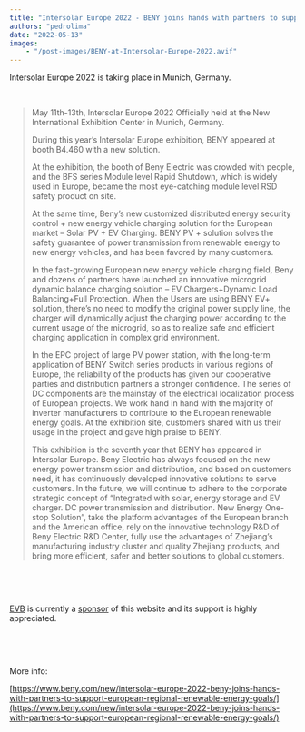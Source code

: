 ```yaml
---
title: "Intersolar Europe 2022 - BENY joins hands with partners to support European regional renewable energy goals"
authors: "pedrolima"
date: "2022-05-13"
images: 
    - "/post-images/BENY-at-Intersolar-Europe-2022.avif"
---
```


Intersolar Europe 2022 is taking place in Munich, Germany.

 

> May 11th-13th, Intersolar Europe 2022 Officially held at the New International Exhibition Center in Munich, Germany.
> 
> During this year’s Intersolar Europe exhibition, BENY appeared at booth B4.460 with a new solution.
> 
> At the exhibition, the booth of Beny Electric was crowded with people, and the BFS series Module level Rapid Shutdown, which is widely used in Europe, became the most eye-catching module level RSD safety product on site.
> 
> At the same time, Beny’s new customized distributed energy security control + new energy vehicle charging solution for the European market – Solar PV + EV Charging. BENY PV + solution solves the safety guarantee of power transmission from renewable energy to new energy vehicles, and has been favored by many customers.
> 
> In the fast-growing European new energy vehicle charging field, Beny and dozens of partners have launched an innovative microgrid dynamic balance charging solution – EV Chargers+Dynamic Load Balancing+Full Protection. When the Users are using BENY EV+ solution, there’s no need to modify the original power supply line, the charger will dynamically adjust the charging power according to the current usage of the microgrid, so as to realize safe and efficient charging application in complex grid environment.
> 
> In the EPC project of large PV power station, with the long-term application of BENY Switch series products in various regions of Europe, the reliability of the products has given our cooperative parties and distribution partners a stronger confidence. The series of DC components are the mainstay of the electrical localization process of European projects. We work hand in hand with the majority of inverter manufacturers to contribute to the European renewable energy goals. At the exhibition site, customers shared with us their usage in the project and gave high praise to BENY.
> 
> This exhibition is the seventh year that BENY has appeared in Intersolar Europe. Beny Electric has always focused on the new energy power transmission and distribution, and based on customers need, it has continuously developed innovative solutions to serve customers. In the future, we will continue to adhere to the corporate strategic concept of “Integrated with solar, energy storage and EV charger. DC power transmission and distribution. New Energy One-stop Solution”, take the platform advantages of the European branch and the American office, rely on the innovative technology R&D of Beny Electric R&D Center, fully use the advantages of Zhejiang’s manufacturing industry cluster and quality Zhejiang products, and bring more efficient, safer and better solutions to global customers.

 



 

[EVB](/evb) is currently a [sponsor](/advertise-on-pushevs/) of this website and its support is highly appreciated.

 

 

More info:

[https://www.beny.com/new/intersolar-europe-2022-beny-joins-hands-with-partners-to-support-european-regional-renewable-energy-goals/](https://www.beny.com/new/intersolar-europe-2022-beny-joins-hands-with-partners-to-support-european-regional-renewable-energy-goals/)
